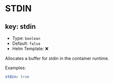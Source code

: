 # STDIN

## key: stdin

- Type: `boolean`
- Default: `false`
- Helm Template: ❌

Allocates a buffer for stdin in the container runtime.

Examples:

```yaml
stdin: true
```
